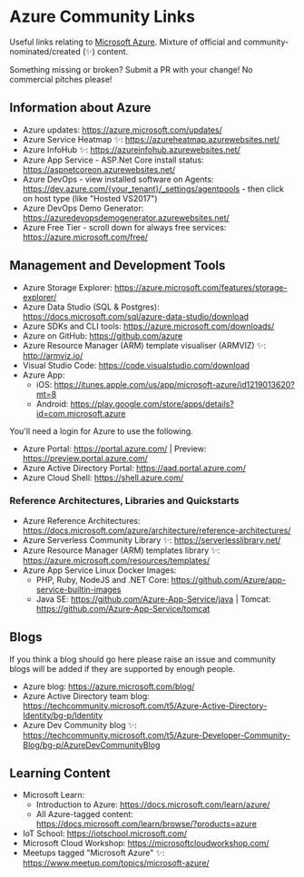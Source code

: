 # Azure Community Links
Useful links relating to [Microsoft Azure](https://azure.microsoft.com/). Mixture of official and community-nominated/created (:sparkles:) content.

Something missing or broken? Submit a PR with your change! No commercial pitches please!

## Information about Azure

- Azure updates: https://azure.microsoft.com/updates/
- Azure Service Heatmap :sparkles:: https://azureheatmap.azurewebsites.net/
- Azure InfoHub :sparkles:: https://azureinfohub.azurewebsites.net/
- Azure App Service - ASP.Net Core install status: https://aspnetcoreon.azurewebsites.net/
- Azure DevOps - view installed software on Agents: https://dev.azure.com/{your_tenant}/_settings/agentpools - then click on host type (like "Hosted VS2017")
- Azure DevOps Demo Generator: https://azuredevopsdemogenerator.azurewebsites.net/
- Azure Free Tier - scroll down for always free services: https://azure.microsoft.com/free/

## Management and Development Tools

- Azure Storage Explorer: https://azure.microsoft.com/features/storage-explorer/
- Azure Data Studio (SQL & Postgres): https://docs.microsoft.com/sql/azure-data-studio/download
- Azure SDKs and CLI tools: https://azure.microsoft.com/downloads/
- Azure on GitHub: https://github.com/azure
- Azure Resource Manager (ARM) template visualiser (ARMVIZ) :sparkles:: http://armviz.io/
- Visual Studio Code: https://code.visualstudio.com/download
- Azure App: 
  - iOS: https://itunes.apple.com/us/app/microsoft-azure/id1219013620?mt=8
  - Android: https://play.google.com/store/apps/details?id=com.microsoft.azure
 
 You'll need a login for Azure to use the following.
 
 - Azure Portal: https://portal.azure.com/ | Preview: https://preview.portal.azure.com/
 - Azure Active Directory Portal: https://aad.portal.azure.com/
 - Azure Cloud Shell: https://shell.azure.com/
 
### Reference Architectures, Libraries and Quickstarts
 
 - Azure Reference Architectures: https://docs.microsoft.com/azure/architecture/reference-architectures/
 - Azure Serverless Community Library :sparkles:: https://serverlesslibrary.net/
 - Azure Resource Manager (ARM) templates library :sparkles:: https://azure.microsoft.com/resources/templates/
 - Azure App Service Linux Docker Images:
   - PHP, Ruby, NodeJS and .NET Core: https://github.com/Azure/app-service-builtin-images
   - Java SE: https://github.com/Azure-App-Service/java | Tomcat: https://github.com/Azure-App-Service/tomcat
 
## Blogs

If you think a blog should go here please raise an issue and community blogs will be added if they are supported by enough people.

- Azure blog: https://azure.microsoft.com/blog/
- Azure Active Directory team blog: https://techcommunity.microsoft.com/t5/Azure-Active-Directory-Identity/bg-p/Identity
- Azure Dev Community blog :sparkles:: https://techcommunity.microsoft.com/t5/Azure-Developer-Community-Blog/bg-p/AzureDevCommunityBlog

## Learning Content

- Microsoft Learn:
  - Introduction to Azure: https://docs.microsoft.com/learn/azure/
  - All Azure-tagged content: https://docs.microsoft.com/learn/browse/?products=azure
- IoT School: https://iotschool.microsoft.com/
- Microsoft Cloud Workshop: https://microsoftcloudworkshop.com/
- Meetups tagged "Microsoft Azure" :sparkles:: https://www.meetup.com/topics/microsoft-azure/
